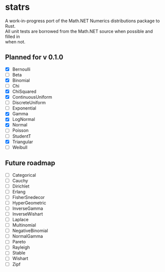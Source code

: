 # statrs  
  
A work-in-progress port of the Math.NET Numerics distributions package to Rust.  
All unit tests are borrowed from the Math.NET source when possible and filled in  
when not.  

## Planned for v 0.1.0
- [x] Bernoulli
- [ ] Beta
- [x] Binomial
- [ ] Chi
- [x] ChiSquared
- [x] ContinuousUniform
- [ ] DiscreteUniform
- [ ] Exponential
- [x] Gamma
- [x] LogNormal
- [x] Normal
- [ ] Poisson
- [ ] StudentT
- [x] Triangular
- [ ] Weibull

## Future roadmap
- [ ] Categorical
- [ ] Cauchy
- [ ] Dirichlet
- [ ] Erlang
- [ ] FisherSnedecor
- [ ] HyperGeometric
- [ ] InverseGamma
- [ ] InverseWishart
- [ ] Laplace
- [ ] Multinomial
- [ ] NegativeBinomial
- [ ] NormalGamma
- [ ] Pareto
- [ ] Rayleigh
- [ ] Stable
- [ ] Wishart
- [ ] Zipf
